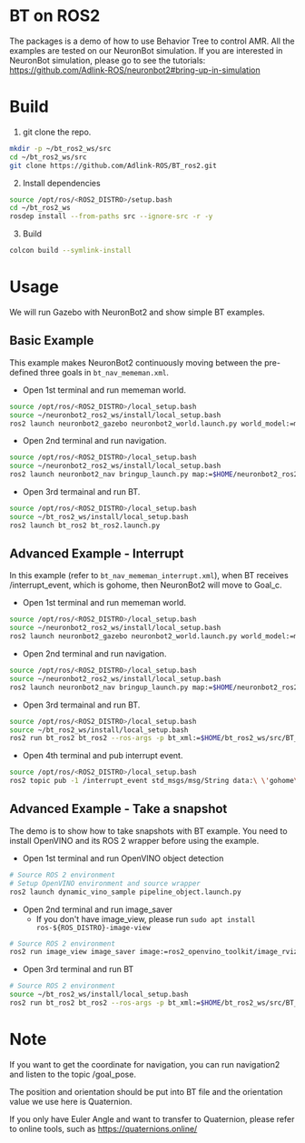 # BT on ROS2

The packages is a demo of how to use Behavior Tree to control AMR.
All the examples are tested on our NeuronBot simulation. If you are interested in NeuronBot simulation, please go to see the tutorials: https://github.com/Adlink-ROS/neuronbot2#bring-up-in-simulation

# Build
1. git clone the repo.
```bash
mkdir -p ~/bt_ros2_ws/src
cd ~/bt_ros2_ws/src
git clone https://github.com/Adlink-ROS/BT_ros2.git
```
2. Install dependencies
```bash
source /opt/ros/<ROS2_DISTRO>/setup.bash
cd ~/bt_ros2_ws
rosdep install --from-paths src --ignore-src -r -y
```
3. Build
```bash
colcon build --symlink-install
```

# Usage

We will run Gazebo with NeuronBot2 and show simple BT examples.

## Basic Example

This example makes NeuronBot2 continuously moving between the pre-defined three goals in ```bt_nav_mememan.xml```.

* Open 1st terminal and run mememan world.
```bash
source /opt/ros/<ROS2_DISTRO>/local_setup.bash
source ~/neuronbot2_ros2_ws/install/local_setup.bash
ros2 launch neuronbot2_gazebo neuronbot2_world.launch.py world_model:=mememan_world.model
```
* Open 2nd terminal and run navigation.
```bash
source /opt/ros/<ROS2_DISTRO>/local_setup.bash
source ~/neuronbot2_ros2_ws/install/local_setup.bash
ros2 launch neuronbot2_nav bringup_launch.py map:=$HOME/neuronbot2_ros2_ws/src/neuronbot2/neuronbot2_nav/map/mememan.yaml open_rviz:=true use_sim_time:=true
```
* Open 3rd termainal and run BT.
```bash
source /opt/ros/<ROS2_DISTRO>/local_setup.bash
source ~/bt_ros2_ws/install/local_setup.bash
ros2 launch bt_ros2 bt_ros2.launch.py
```

## Advanced Example - Interrupt

In this example (refer to ```bt_nav_mememan_interrupt.xml```), when BT receives /interrupt_event, which is gohome, then NeuronBot2 will move to Goal_c.

* Open 1st terminal and run mememan world.
```bash
source /opt/ros/<ROS2_DISTRO>/local_setup.bash
source ~/neuronbot2_ros2_ws/install/local_setup.bash
ros2 launch neuronbot2_gazebo neuronbot2_world.launch.py world_model:=mememan_world.model
```
* Open 2nd terminal and run navigation.
```bash
source /opt/ros/<ROS2_DISTRO>/local_setup.bash
source ~/neuronbot2_ros2_ws/install/local_setup.bash
ros2 launch neuronbot2_nav bringup_launch.py map:=$HOME/neuronbot2_ros2_ws/src/neuronbot2/neuronbot2_nav/map/mememan.yaml open_rviz:=true use_sim_time:=true
```
* Open 3rd termainal and run BT.
```bash
source /opt/ros/<ROS2_DISTRO>/local_setup.bash
source ~/bt_ros2_ws/install/local_setup.bash
ros2 run bt_ros2 bt_ros2 --ros-args -p bt_xml:=$HOME/bt_ros2_ws/src/BT_ros2/bt_xml/bt_nav_mememan_interrupt.xml
```
* Open 4th terminal and pub interrupt event.
```bash
source /opt/ros/<ROS2_DISTRO>/local_setup.bash
ros2 topic pub -1 /interrupt_event std_msgs/msg/String data:\ \'gohome\'
```

## Advanced Example - Take a snapshot
The demo is to show how to take snapshots with BT example.
You need to install OpenVINO and its ROS 2 wrapper before using the example.

* Open 1st terminal and run OpenVINO object detection
```bash
# Source ROS 2 environment
# Setup OpenVINO environment and source wrapper
ros2 launch dynamic_vino_sample pipeline_object.launch.py
```
* Open 2nd terminal and run image_saver
  - If you don't have image_view, please run `sudo apt install ros-${ROS_DISTRO}-image-view`
```bash
# Source ROS 2 environment
ros2 run image_view image_saver image:=ros2_openvino_toolkit/image_rviz
```
* Open 3rd terminal and run BT
```bash
# Source ROS 2 environment
source ~/bt_ros2_ws/install/local_setup.bash
ros2 run bt_ros2 bt_ros2 --ros-args -p bt_xml:=$HOME/bt_ros2_ws/src/BT_ros2/bt_xml/bt_snapshot.xml
```

# Note
If you want to get the coordinate for navigation, you can run navigation2 and listen to the topic /goal_pose.

The position and orientation should be put into BT file and the orientation value we use here is Quaternion.

If you only have Euler Angle and want to transfer to Quaternion, please refer to online tools, such as https://quaternions.online/
